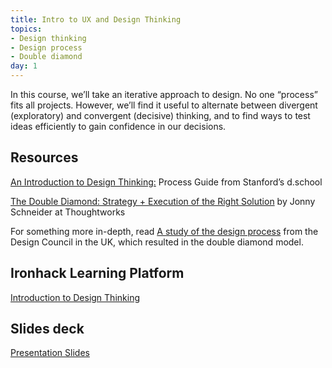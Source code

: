 ```yaml
---
title: Intro to UX and Design Thinking
topics:
- Design thinking
- Design process
- Double diamond
day: 1
---
```


In this course, we’ll take an iterative approach to design. No one “process” fits all projects. However, we’ll find it useful to alternate between divergent (exploratory) and convergent (decisive) thinking, and to find ways to test ideas efficiently to gain confidence in our decisions.

Resources
---------

[An Introduction to Design Thinking:](https://dschool-old.stanford.edu/sandbox/groups/designresources/wiki/36873/attachments/74b3d/ModeGuideBOOTCAMP2010L.pdf) Process Guide from Stanford’s d.school

[The Double Diamond: Strategy + Execution of the Right Solution](https://www.thoughtworks.com/insights/blog/double-diamond) by Jonny Schneider at Thoughtworks

For something more in-depth, read [A study of the design process](https://www.designcouncil.org.uk/sites/default/files/asset/document/ElevenLessons_Design_Council%20(2).pdf) from the Design Council in the UK, which resulted in the double diamond model.


Ironhack Learning Platform
--------------------------

[Introduction to Design Thinking](http://materials.ironhack.com/s/BkBfyGixSQ)


Slides deck
-----------

[Presentation Slides](https://docs.google.com/presentation/d/1j_BH5qi1V8KD5EIthncRldG6oOtlp4Amk_W0vb97SLA/edit#slide=id.g4123adfa1f_2_50)
